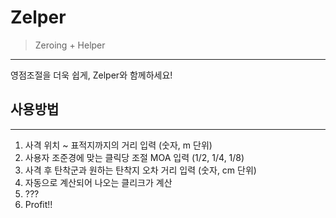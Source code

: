# Zelper

> Zeroing + Helper
---

영점조절을 더욱 쉽게, Zelper와 함께하세요!

## 사용방법
---

1. 사격 위치 ~ 표적지까지의 거리 입력 (숫자, m 단위)
2. 사용자 조준경에 맞는 클릭당 조절 MOA 입력 (1/2, 1/4, 1/8)
3. 사격 후 탄착군과 원하는 탄착지 오차 거리 입력 (숫자, cm 단위)
4. 자동으로 계산되어 나오는 클리크가 계산
5. ???
6. Profit!!